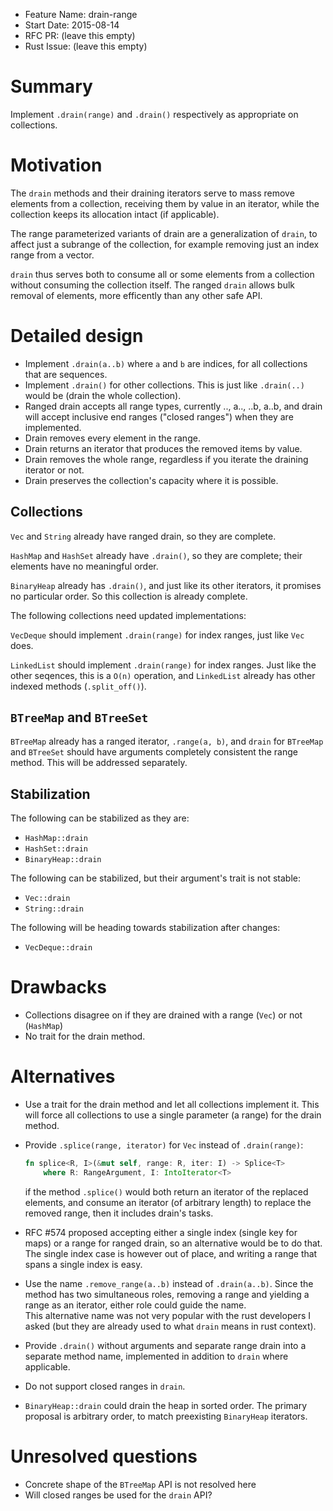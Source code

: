 - Feature Name: drain-range
- Start Date: 2015-08-14
- RFC PR: (leave this empty)
- Rust Issue: (leave this empty)

# Summary

Implement `.drain(range)` and `.drain()` respectively as appropriate on collections.

# Motivation

The `drain` methods and their draining iterators serve to mass remove elements
from a collection, receiving them by value in an iterator, while the collection
keeps its allocation intact (if applicable).

The range parameterized variants of drain are a generalization of `drain`, to
affect just a subrange of the collection, for example removing just an index range
from a vector.

`drain` thus serves both to consume all or some elements from a collection without
consuming the collection itself. The ranged `drain` allows bulk removal of
elements, more efficently than any other safe API.

# Detailed design

- Implement `.drain(a..b)` where `a` and `b` are indices, for all
  collections that are sequences.
- Implement `.drain()` for other collections. This is just like `.drain(..)` would be
  (drain the whole collection).
- Ranged drain accepts all range types, currently .., a.., ..b, a..b,
  and drain will accept inclusive end ranges ("closed ranges") when they are implemented.
- Drain removes every element in the range.
- Drain returns an iterator that produces the removed items by value.
- Drain removes the whole range, regardless if you iterate the draining iterator
  or not.
- Drain preserves the collection's capacity where it is possible.

## Collections

`Vec` and `String` already have ranged drain, so they are complete.

`HashMap` and `HashSet` already have `.drain()`, so they are complete;
their elements have no meaningful order.

`BinaryHeap` already has `.drain()`, and just like its other iterators,
it promises no particular order. So this collection is already complete.

The following collections need updated implementations:

`VecDeque` should implement `.drain(range)` for index ranges, just like `Vec`
does.

`LinkedList` should implement `.drain(range)` for index ranges. Just
like the other seqences, this is a `O(n)` operation, and `LinkedList` already
has other indexed methods (`.split_off()`).

## `BTreeMap` and `BTreeSet`

`BTreeMap` already has a ranged iterator, `.range(a, b)`, and `drain` for
`BTreeMap` and `BTreeSet` should have arguments completely consistent the range
method. This will be addressed separately.

## Stabilization

The following can be stabilized as they are:

- `HashMap::drain`
- `HashSet::drain`
- `BinaryHeap::drain`

The following can be stabilized, but their argument's trait is not stable:

- `Vec::drain`
- `String::drain`

The following will be heading towards stabilization after changes:

- `VecDeque::drain`

# Drawbacks

- Collections disagree on if they are drained with a range (`Vec`) or not (`HashMap`)
- No trait for the drain method.

# Alternatives

- Use a trait for the drain method and let all collections implement it. This
  will force all collections to use a single parameter (a range) for the drain
  method.

- Provide `.splice(range, iterator)` for `Vec` instead of `.drain(range)`:

  ```rust
  fn splice<R, I>(&mut self, range: R, iter: I) -> Splice<T>
      where R: RangeArgument, I: IntoIterator<T>
  ```

  if the method `.splice()` would both return an iterator of the replaced elements,
  and consume an iterator (of arbitrary length) to replace the removed range, then
  it includes drain's tasks.

- RFC #574 proposed accepting either a single index (single key for maps)
  or a range for ranged drain, so an alternative would be to do that. The
  single index case is however out of place, and writing a range that spans
  a single index is easy.

- Use the name `.remove_range(a..b)` instead of `.drain(a..b)`. Since the method
  has two simultaneous roles, removing a range and yielding a range as an iterator,
  either role could guide the name.  
  This alternative name was not very popular with the rust developers I asked
  (but they are already used to what `drain` means in rust context).

- Provide `.drain()` without arguments and separate range drain into a separate
  method name, implemented in addition to `drain` where applicable.

- Do not support closed ranges in `drain`.

- `BinaryHeap::drain` could drain the heap in sorted order. The primary proposal
  is arbitrary order, to match preexisting `BinaryHeap` iterators.

# Unresolved questions

- Concrete shape of the `BTreeMap` API is not resolved here
- Will closed ranges be used for the `drain` API?
